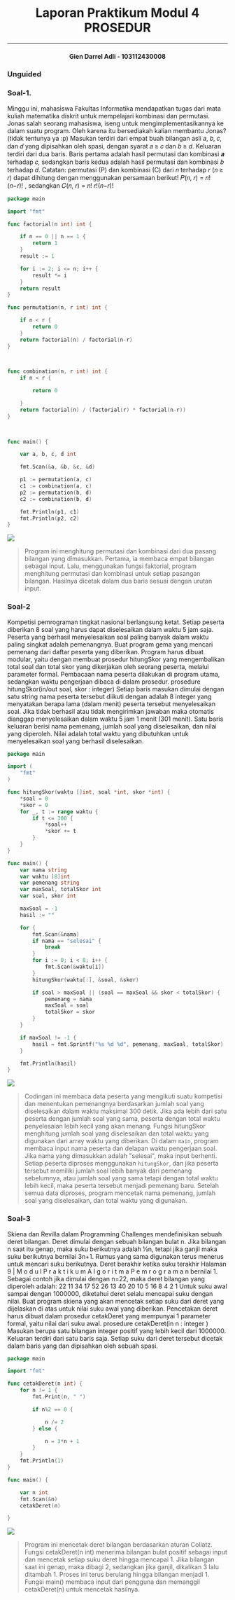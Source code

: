 <h1 align="center">Laporan Praktikum Modul 4 <br> PROSEDUR </h1> 

___
<h4 align="center">Gien Darrel Adli - 103112430008 </h4>

### Unguided

### Soal-1. 
Minggu ini, mahasiswa Fakultas Informatika mendapatkan tugas dari mata kuliah matematika
diskrit untuk mempelajari kombinasi dan permutasi. Jonas salah seorang mahasiswa, iseng
untuk mengimplementasikannya ke dalam suatu program. Oleh karena itu bersediakah kalian
membantu Jonas? (tidak tentunya ya :p)
Masukan terdiri dari empat buah bilangan asli 𝑎, 𝑏, 𝑐, dan 𝑑 yang dipisahkan oleh spasi,
dengan syarat 𝑎 ≥ 𝑐 dan 𝑏 ≥ 𝑑.
Keluaran terdiri dari dua baris. Baris pertama adalah hasil permutasi dan kombinasi 𝒂
terhadap 𝑐, sedangkan baris kedua adalah hasil permutasi dan kombinasi 𝑏 terhadap 𝑑.
Catatan: permutasi (P) dan kombinasi (C) dari 𝑛 terhadap 𝑟 (𝑛 ≥ 𝑟) dapat dihitung dengan
menggunakan persamaan berikut!
𝑃(𝑛, 𝑟) = 𝑛! (𝑛−𝑟)! , sedangkan 𝐶(𝑛, 𝑟) = 𝑛! 𝑟!(𝑛−𝑟)!
```go
package main

import "fmt"

func factorial(n int) int {

    if n == 0 || n == 1 {
        return 1
    }
    result := 1

    for i := 2; i <= n; i++ {
        result *= i
    }
    return result
}  

func permutation(n, r int) int {

    if n < r {
        return 0
    }
    return factorial(n) / factorial(n-r)
}

  

func combination(n, r int) int {
    if n < r {

        return 0

    }
    return factorial(n) / (factorial(r) * factorial(n-r))
}

  

func main() {

    var a, b, c, d int

    fmt.Scan(&a, &b, &c, &d)

    p1 := permutation(a, c)
    c1 := combination(a, c)
    p2 := permutation(b, d)
    c2 := combination(b, d)

    fmt.Println(p1, c1)
    fmt.Println(p2, c2)
}
```
![](Output/soal1.png)

>Program ini menghitung permutasi dan kombinasi dari dua pasang bilangan yang dimasukkan. Pertama, ia membaca empat bilangan sebagai input. Lalu, menggunakan fungsi faktorial, program menghitung permutasi dan kombinasi untuk setiap pasangan bilangan. Hasilnya dicetak dalam dua baris sesuai dengan urutan input.

### Soal-2
Kompetisi pemrograman tingkat nasional berlangsung ketat. Setiap peserta diberikan 8 soal
yang harus dapat diselesaikan dalam waktu 5 jam saja. Peserta yang berhasil menyelesaikan
soal paling banyak dalam waktu paling singkat adalah pemenangnya.
Buat program gema yang mencari pemenang dari daftar peserta yang diberikan. Program
harus dibuat modular, yaitu dengan membuat prosedur hitungSkor yang mengembalikan total
soal dan total skor yang dikerjakan oleh seorang peserta, melalui parameter formal.
Pembacaan nama peserta dilakukan di program utama, sedangkan waktu pengerjaan dibaca
di dalam prosedur.
prosedure hitungSkor(in/out soal, skor : integer)
Setiap baris masukan dimulai dengan satu string nama peserta tersebut diikuti dengan adalah
8 integer yang menyatakan berapa lama (dalam menit) peserta tersebut menyelesaikan soal.
Jika tidak berhasil atau tidak mengirimkan jawaban maka otomatis dianggap menyelesaikan
dalam waktu 5 jam 1 menit (301 menit).
Satu baris keluaran berisi nama pemenang, jumlah soal yang diselesaikan, dan nilai yang
diperoleh. Nilai adalah total waktu yang dibutuhkan untuk menyelesaikan soal yang berhasil
diselesaikan.
```go
package main

import (
	"fmt"
)

func hitungSkor(waktu []int, soal *int, skor *int) {
	*soal = 0
	*skor = 0
	for _, t := range waktu {
		if t <= 300 {
			*soal++
			*skor += t
		}
	}
}

func main() {
	var nama string
	var waktu [8]int
	var pemenang string
	var maxSoal, totalSkor int
	var soal, skor int

	maxSoal = -1
	hasil := ""

	for {
		fmt.Scan(&nama)
		if nama == "selesai" {
			break
		}
		for i := 0; i < 8; i++ {
			fmt.Scan(&waktu[i])
		}
		hitungSkor(waktu[:], &soal, &skor)

		if soal > maxSoal || (soal == maxSoal && skor < totalSkor) {
			pemenang = nama
			maxSoal = soal
			totalSkor = skor
		}
	}

	if maxSoal != -1 {
		hasil = fmt.Sprintf("%s %d %d", pemenang, maxSoal, totalSkor)
	}

	fmt.Println(hasil)
}

```
![](Output/soal2.png)

>Codingan ini membaca data peserta yang mengikuti suatu kompetisi dan menentukan pemenangnya berdasarkan jumlah soal yang diselesaikan dalam waktu maksimal 300 detik. Jika ada lebih dari satu peserta dengan jumlah soal yang sama, peserta dengan total waktu penyelesaian lebih kecil yang akan menang. Fungsi hitungSkor menghitung jumlah soal yang diselesaikan dan total waktu yang digunakan dari array waktu yang diberikan. Di dalam `main`, program membaca input nama peserta dan delapan waktu pengerjaan soal. Jika nama yang dimasukkan adalah "selesai", maka input berhenti. Setiap peserta diproses menggunakan `hitungSkor`, dan jika peserta tersebut memiliki jumlah soal lebih banyak dari pemenang sebelumnya, atau jumlah soal yang sama tetapi dengan total waktu lebih kecil, maka peserta tersebut menjadi pemenang baru. Setelah semua data diproses, program mencetak nama pemenang, jumlah soal yang diselesaikan, dan total waktu yang digunakan.

### Soal-3
Skiena dan Revilla dalam Programming Challenges mendefinisikan sebuah deret bilangan.
Deret dimulai dengan sebuah bilangan bulat n. Jika bilangan n saat itu genap, maka suku
berikutnya adalah ½n, tetapi jika ganjil maka suku berikutnya bernilai 3n+1. Rumus yang sama
digunakan terus menerus untuk mencari suku berikutnya. Deret berakhir ketika suku terakhir
Halaman 9 | M o d u l P r a k t i k u m A l g o r i t m a P e m r o g r a m a n
bernilai 1. Sebagai contoh jika dimulai dengan n=22, maka deret bilangan yang diperoleh
adalah:
22 11 34 17 52 26 13 40 20 10 5 16 8 4 2 1
Untuk suku awal sampai dengan 1000000, diketahui deret selalu mencapai suku dengan nilai.
Buat program skiena yang akan mencetak setiap suku dari deret yang dijelaskan di atas untuk
nilai suku awal yang diberikan. Pencetakan deret harus dibuat dalam prosedur cetakDeret
yang mempunyai 1 parameter formal, yaitu nilai dari suku awal.
prosedure cetakDeret(in n : integer )
Masukan berupa satu bilangan integer positif yang lebih kecil dari 1000000.
Keluaran terdiri dari satu baris saja. Setiap suku dari deret tersebut dicetak dalam baris yang
dan dipisahkan oleh sebuah spasi.
```go
package main  

import "fmt"

func cetakDeret(n int) {
    for n != 1 {
        fmt.Print(n, " ")

        if n%2 == 0 {

            n /= 2
        } else {

            n = 3*n + 1
        }
    }
    fmt.Println(1)
}

func main() {

    var n int
    fmt.Scan(&n)
    cetakDeret(n)

}

```
![](Output/soal3.png)

>Program ini mencetak deret bilangan berdasarkan aturan Collatz. Fungsi cetakDeret(n int) menerima bilangan bulat positif sebagai input dan mencetak setiap suku deret hingga mencapai 1. Jika bilangan saat ini genap, maka dibagi 2, sedangkan jika ganjil, dikalikan 3 lalu ditambah 1. Proses ini terus berulang hingga bilangan menjadi 1. Fungsi main() membaca input dari pengguna dan memanggil cetakDeret(n) untuk mencetak hasilnya.